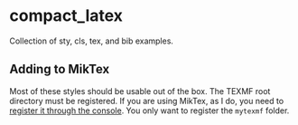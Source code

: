 # compact_latex
Collection of sty, cls, tex, and bib examples.

## Adding to MikTex
Most of these styles should be usable out of the box. The TEXMF root directory
must be registered. If you are using MikTex, as I do, you need to [register it
through the console](https://tex.stackexchange.com/questions/1137/where-do-i-place-my-own-sty-or-cls-files-to-make-them-available-to-all-my-te).
You only want to register the `mytexmf` folder.
